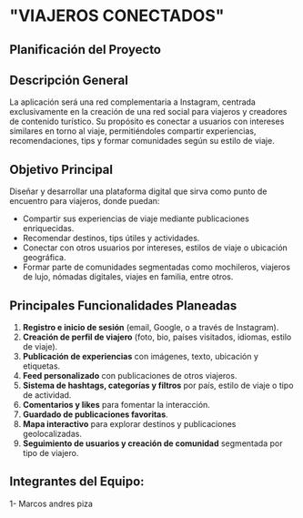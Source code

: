 # **"VIAJEROS CONECTADOS"**

## Planificación del Proyecto

## Descripción General

La aplicación será una red complementaria a Instagram, centrada exclusivamente en la creación de una red social para viajeros y creadores de contenido turístico. Su propósito es conectar a usuarios con intereses similares en torno al viaje, permitiéndoles compartir experiencias, recomendaciones, tips y formar comunidades según su estilo de viaje.

## Objetivo Principal

Diseñar y desarrollar una plataforma digital que sirva como punto de encuentro para viajeros, donde puedan:

- Compartir sus experiencias de viaje mediante publicaciones enriquecidas.
- Recomendar destinos, tips útiles y actividades.
- Conectar con otros usuarios por intereses, estilos de viaje o ubicación geográfica.
- Formar parte de comunidades segmentadas como mochileros, viajeros de lujo, nómadas digitales, viajes en familia, entre otros.

## Principales Funcionalidades Planeadas

1. **Registro e inicio de sesión** (email, Google, o a través de Instagram).
2. **Creación de perfil de viajero** (foto, bio, países visitados, idiomas, estilo de viaje).
3. **Publicación de experiencias** con imágenes, texto, ubicación y etiquetas.
4. **Feed personalizado** con publicaciones de otros viajeros.
5. **Sistema de hashtags, categorías y filtros** por país, estilo de viaje o tipo de actividad.
6. **Comentarios y likes** para fomentar la interacción.
7. **Guardado de publicaciones favoritas**.
8. **Mapa interactivo** para explorar destinos y publicaciones geolocalizadas.
9. **Seguimiento de usuarios y creación de comunidad** segmentada por tipo de viajero.

## Integrantes del Equipo: 
1- Marcos andres piza

